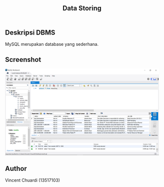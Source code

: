 <h2 align="center">
  <br>
  Data Storing
  <br>
  <br>
</h2>


## Deskripsi DBMS
MySQL merupakan database yang sederhana. 

## Screenshot
![screenshot](/screenshots/tabel.png)

## Author
Vincent Chuardi (13517103)
